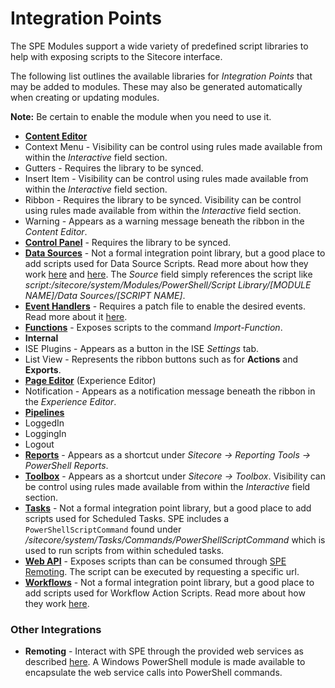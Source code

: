 # Integration Points

The SPE Modules support a wide variety of predefined script libraries to help with exposing scripts to the Sitecore interface.

The following list outlines the available libraries for *Integration Points* that may be added to modules. These may also be generated automatically when creating or updating modules. 

**Note:** Be certain to enable the module when you need to use it.

* **[Content Editor](content-editor.md)**
 * Context Menu - Visibility can be control using rules made available from within the *Interactive* field section.
 * Gutters - Requires the library to be synced.
 * Insert Item - Visibility can be control using rules made available from within the *Interactive* field section.
 * Ribbon - Requires the library to be synced. Visibility can be control using rules made available from within the *Interactive* field section.
 * Warning - Appears as a warning message beneath the ribbon in the *Content Editor*.
* **[Control Panel](control-panel.md)** - Requires the library to be synced.
* **[Data Sources](date-sources.md)** - Not a formal integration point library, but a good place to add scripts used for Data Source Scripts. Read more about how they work [here][3] and [here][4]. The *Source* field simply references the script like *script:/sitecore/system/Modules/PowerShell/Script Library/[MODULE NAME]/Data Sources/[SCRIPT NAME]*.
* **[Event Handlers](event-handlers.md)** - Requires a patch file to enable the desired events. Read more about it [here][2].
* **[Functions](functions.md)** - Exposes scripts to the command *Import-Function*.
* **Internal**
 * ISE Plugins - Appears as a button in the ISE *Settings* tab.
 * List View - Represents the ribbon buttons such as for **Actions** and **Exports**.
* **[Page Editor](page-editor.md)** (Experience Editor)
 * Notification - Appears as a notification message beneath the ribbon in the *Experience Editor*.
* **[Pipelines](pipelines.md)**
 * LoggedIn
 * LoggingIn
 * Logout
* **[Reports](reports.md)** - Appears as a shortcut under *Sitecore -> Reporting Tools -> PowerShell Reports*.
* **[Toolbox](toolbox.md)** - Appears as a shortcut under *Sitecore -> Toolbox*. Visibility can be control using rules made available from within the *Interactive* field section.
* **[Tasks](tasks.md)** - Not a formal integration point library, but a good place to add scripts used for Scheduled Tasks. SPE includes a `PowerShellScriptCommand` found under */sitecore/system/Tasks/Commands/PowerShellScriptCommand* which is used to run scripts from within scheduled tasks.
* **[Web API](web-api.md)** - Exposes scripts than can be consumed through [SPE Remoting](remoting.md). The script can be executed by requesting a specific url.
* **[Workflows](workflows.md)** - Not a formal integration point library, but a good place to add scripts used for Workflow Action Scripts. Read more about how they work [here][1].

### Other Integrations

* **Remoting** - Interact with SPE through the provided web services as described [here](remoting.md). A Windows PowerShell module is made available to encapsulate the web service calls into PowerShell commands.

[1]: http://blog.najmanowicz.com/2014/11/09/introducing-powershell-actions-for-sitecore-workflows/
[2]: http://blog.najmanowicz.com/2013/05/27/react-to-sitecore-events-with-powershell-scripts/
[3]: http://blog.najmanowicz.com/2013/04/17/powershell-scripted-datasources-in-sitecore-part-1/
[4]: http://blog.najmanowicz.com/2013/05/06/powershell-scripted-data-sources-in-sitecore-part-2/